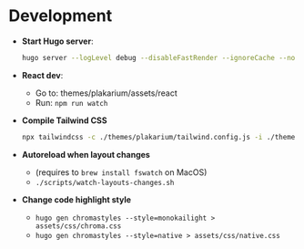 # Development

* **Start Hugo server**:

    ```bash
    hugo server --logLevel debug --disableFastRender --ignoreCache --noHTTPCache --templateMetrics
    ```

* **React dev**:

    - Go to: themes/plakarium/assets/react
    - Run: `npm run watch`

* **Compile Tailwind CSS**

    ```bash
    npx tailwindcss -c ./themes/plakarium/tailwind.config.js -i ./themes/plakarium/assets/css/main.css -o ./themes/plakarium/assets/css/main-compiled.css --watch
    ```

* **Autoreload when layout changes**

    - (requires to `brew install fswatch` on MacOS)
    - `./scripts/watch-layouts-changes.sh`

* **Change code highlight style**

    - `hugo gen chromastyles --style=monokailight > assets/css/chroma.css`
    - `hugo gen chromastyles --style=native > assets/css/native.css`